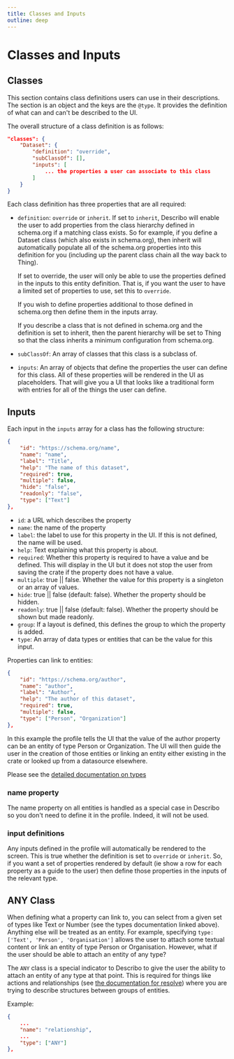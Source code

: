 ```yaml
---
title: Classes and Inputs
outline: deep
---
```


# Classes and Inputs

## Classes

This section contains class definitions users can use in their descriptions. The section is an
object and the keys are the `@type`. It provides the definition of what can and can't be described
to the UI.

The overall structure of a class definition is as follows:

```JSON
"classes": {
    "Dataset": {
        "definition": "override",
        "subClassOf": [],
        "inputs": [
            ... the properties a user can associate to this class
        ]
    }
}
```

Each class definition has three properties that are all required:

-   `definition`: `override` or `inherit`. If set to `inherit`, Describo will enable the user to add
    properties from the class hierarchy defined in schema.org if a matching class exists. So for
    example, if you define a Dataset class (which also exists in schema.org), then inherit will
    automatically populate all of the schema.org properties into this definition for you (including
    up the parent class chain all the way back to Thing).

    If set to override, the user will only be able to use the properties defined in the inputs to
    this entity definition. That is, if you want the user to have a limited set of properties to
    use, set this to `override`.

    If you wish to define properties additional to those defined in schema.org then define them in
    the inputs array.

    If you describe a class that is not defined in schema.org and the definition is set to inherit,
    then the parent hierarchy will be set to Thing so that the class inherits a minimum
    configuration from schema.org.

-   `subClassOf`: An array of classes that this class is a subclass of.

-   `inputs`: An array of objects that define the properties the user can define for this class. All
    of these properties will be rendered in the UI as placeholders. That will give you a UI that
    looks like a traditional form with entries for all of the things the user can define.

## Inputs

Each input in the `inputs` array for a class has the following structure:

```JSON
{
    "id": "https://schema.org/name",
    "name": "name",
    "label": "Title",
    "help": "The name of this dataset",
    "required": true,
    "multiple": false,
    "hide": "false",
    "readonly": "false",
    "type": ["Text"]
},
```

-   `id`: a URL which describes the property
-   `name`: the name of the property
-   `label`: the label to use for this property in the UI. If this is not defined, the name will be
    used.
-   `help`: Text explaining what this property is about.
-   `required`: Whether this property is required to have a value and be defined. This will display
    in the UI but it does not stop the user from saving the crate if the property does not have a
    value.
-   `multiple`: true || false. Whether the value for this property is a singleton or an array of
    values.
-   `hide`: true || false (default: false). Whether the property should be hidden.
-   `readonly`: true || false (default: false). Whether the property should be shown but made
    readonly.
-   `group`: If a layout is defined, this defines the group to which the property is added.
-   `type`: An array of data types or entities that can be the value for this input.

Properties can link to entities:

```JSON
{
    "id": "https://schema.org/author",
    "name": "author",
    "label": "Author",
    "help": "The author of this dataset",
    "required": true,
    "multiple": false,
    "type": ["Person", "Organization"]
},
```

In this example the profile tells the UI that the value of the author property can be an entity of
type Person or Organization. The UI will then guide the user in the creation of those entities or
linking an entity either existing in the crate or looked up from a datasource elsewhere.

Please see the [detailed documentation on types](./types.md)

### name property

The name property on all entities is handled as a special case in Describo so you don't need to
define it in the profile. Indeed, it will not be used.

### input definitions

Any inputs defined in the profile will automatically be rendered to the screen. This is true whether
the definition is set to `override` or `inherit`. So, if you want a set of properties rendered by
default (ie show a row for each property as a guide to the user) then define those properties in the
inputs of the relevant type.

## ANY Class

When defining what a property can link to, you can select from a given set of types like Text or
Number (see the types documentation linked above). Anything else will be treated as an entity. For
example, specifying `type: ['Text', 'Person', 'Organisation']` allows the user to attach some
textual content or link an entity of type Person or Organisation. However, what if the user should
be able to attach an entity of any type?

The `ANY` class is a special indicator to Describo to give the user the ability to attach an entity
of any type at that point. This is required for things like actions and relationships (see
[the documentation for resolve](./resolve.md)) where you are trying to describe structures between
groups of entities.

Example:

```JSON
{
    ...
    "name": "relationship",
    ...
    "type": ["ANY"]
},
```
